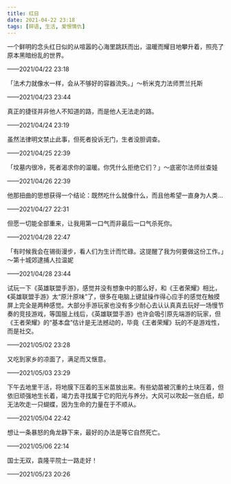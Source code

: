 ```yaml
---
title: 红日
date: 2021-04-22 23:18
tags: [碎语, 生活, 爱恨情仇]
---
```


一个鲜明的念头红日似的从喧嚣的心海里跳跃而出，温暖而耀目地攀升着，照亮了原本黑暗纷乱的世界。

——2021/04/22 23:18

「法术力就像水一样，会从不够好的容器流失。」～析米克力法师贾兰托斯

——2021/04/23 23:44

真正的捷径并非他人不知道的路，而是他人无法走的路。

——2021/04/24 23:19

虽然法律明文禁止此事，但死者投诉无门，生者没胆调查。

——2021/04/25 22:39

「坟墓内很冷，死者渴求你的温暖。你凭什么拒绝它们？」～底密尔法师丝查娃

——2021/04/26 22:39

他那扭曲的思想获得一个结论：既然吃什么就像什么，而且他希望一直身为人类...

——2021/04/27 22:31

但愿一切能全部重来，让我用第一口气而非最后一口气杀死你。

——2021/04/28 22:47

「有时候我会在锡街漫步，看人们为生计而忙碌。这提醒了我为何要做这份工作。」～第十城郊逮捕人拉温妮

——2021/04/28 23:44

试玩一下《英雄联盟手游》，感觉并没有想象中的那么好，和《王者荣耀》相比，《英雄联盟手游》太“原汁原味”了，很多在电脑上键鼠操作得心应手的感觉在触摸屏上完全是两种感觉。大部分手游玩家也没有多少耐心去认认真真去玩好一场慢节奏的竞技游戏，等国服上线后，《英雄联盟手游》也许会吸引原先端游的玩家，但《王者荣耀》的“基本盘”估计是无法撼动的，毕竟《王者荣耀》玩的不是游戏性，而是社交。

——2021/05/02 23:28

又吃到家乡的凉面了，满足而又惬意。

——2021/05/03 23:29

下午去地里干活，将地膜下压着的玉米苗放出来。有些幼苗被沉重的土块压着，但依旧顽强地生长着，竭力去寻找属于它的阳光与养分。大风可以吹起一张白纸，却无法吹走一只蝴蝶，因为生命的力量在于不顺从。

——2021/05/04 22:42

想让一条暴怒的角龙静下来，最好的办法是等它自然死亡。

——2021/05/06 22:14

国士无双，袁隆平院士一路走好！

——2021/05/23 20:26

